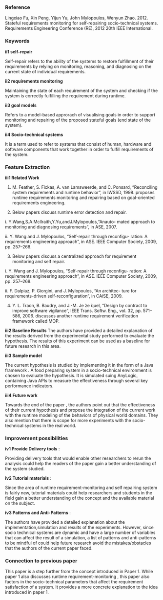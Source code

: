 ### Reference
Lingxiao Fu, Xin Peng, Yijun Yu, John Mylopoulos, Wenyun Zhao. 2012. Stateful requirements monitoring for self-repairing socio-technical systems. Requirements Engineering Conference (RE), 2012 20th IEEE International.

### Keywords
**ii1 self-repair**

Self-repair refers to the ability of the systems to restore fulfillment of their requirements by relying on monitoring, reasoning, and diagnosing on the current state of individual requirements.

**ii2 requirements monitoring**

Maintaining the state of each requirement of the system and checking if the system is correctly fulfilling the requirement during runtime.

**ii3 goal models**

Refers to a model-based approrach of visualising goals in order to support monitoring and repairing of the proposed stateful goals (end state of the system).

**ii4 Socio-technical systems**

It is a term used to refer to systems that consist of human, hardware and software components that work together in order to fulfill requirements of the system.

### Feature Extraction
**iii1 Related Work**

1. M. Feather, S. Fickas, A. van Lamsweerde, and C. Ponsard, “Reconciling system requirements and runtime behavior”, in IWSSD, 1998.
proposes runtime requirements monitoring and repairing based on goal-oriented requirements engineering.

2. Below papers discuss runtime error detection and repair.

  i. Y.Wang,S.A.Mcllraith,Y.Yu,andJ.Mylopoulos,“Anauto- mated approach to monitoring and diagnosing requirements”, in ASE, 2007.

  ii. Y. Wang and J. Mylopoulos, “Self-repair through reconfigu- ration: A requirements engineering approach”, in ASE. IEEE Computer Society, 2009, pp. 257–268.

3. Below papers discuss a centralized approach for requirement monitoring and self repair.

  i. Y. Wang and J. Mylopoulos, “Self-repair through reconfigu- ration: A requirements engineering approach”, in ASE. IEEE Computer Society, 2009, pp. 257–268.

  ii. F. Dalpiaz, P. Giorgini, and J. Mylopoulos, “An architec- ture for requirements-driven self-reconfiguration”, in CAiSE, 2009.

4. Y. L. Traon, B. Baudry, and J.-M. Je ́ze ́quel, “Design by contract to improve software vigilance”, IEEE Trans. Softw. Eng., vol. 32, pp. 571–586, 2006. discusses another runtime requirement verification framework called MOP.


**iii2 Baseline Results**
The authors have provided a detailed explanation of the results derived from the experimental study performed to evaluate the hypothesis. The results of this experiment can be used as a baseline for future research in this area.

**iii3 Sample model**

The current hypothesis is studied by implementing it in the form of a Java framework . A food preparing system in a socio-technical environment is chosen to evaluate the hypothesis. It is simulated suing AnyLogic, containing Java APIs to measure the effectiveness through several key performance indicators.

**iii4 Future work**

Towards the end of the paper , the authors point out that the effectiveness of their current hypothesis and propose the integration of the current work with the runtime modeling of the behaviors of physical world domains. They also mention that there is scope for more experiments with the socio-technical systems in the real world.

### Improvement possibilities

**iv1 Provide Delivery tools** :

Providing delivery tools that would enable other researchers to rerun the analysis could help the readers of the paper gain a better understanding of the system studied.

**iv2 Tutorial materials** :

Since the area of runtime requirement-monitoring and self repairing system is fairly new, tutorial materials could help researchers and students in the field gain a better understanding of the concept and the available material on the subject.

**iv3 Patterns and Anti-Patterns** :

The authors have provided a detailed explanation about the implementation,simulation and results of the experiments. However, since socio technical systems are dynamic and have a large number of variables that can affect the result of a simulation, a list of patterns and anti-patterns to be mindful of could help future research avoid the mistakes/obstacles that the authors of the current paper faced.

### Connection to previous paper
This paper is a step further from the concept introduced in Paper 1. While paper 1 also discusses runtime requirement-monitoring , this paper also factors in the socio-technical parameters that affect the requirement satisfaction of a system. It provides a more concrete explanation to the idea introduced in paper 1.
